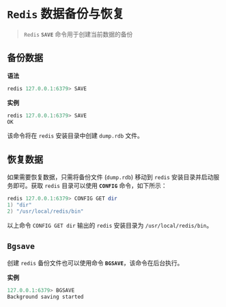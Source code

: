 # `Redis` 数据备份与恢复
> `Redis` **`SAVE`** 命令用于创建当前数据的备份

## 备份数据
**语法**
```powershell
redis 127.0.0.1:6379> SAVE
```
**实例**
```powershell
redis 127.0.0.1:6379> SAVE
OK
```
该命令将在 `redis` 安装目录中创建 `dump.rdb` 文件。

## 恢复数据
如果需要恢复数据，只需将备份文件 (`dump.rdb`) 移动到 `redis` 安装目录并启动服务即可。获取 `redis` 目录可以使用 **`CONFIG`** 命令，如下所示：
```powershell
redis 127.0.0.1:6379> CONFIG GET dir
1) "dir"
2) "/usr/local/redis/bin"
```
以上命令 `CONFIG GET dir` 输出的 `redis` 安装目录为 `/usr/local/redis/bin`。

## `Bgsave`
创建 `redis` 备份文件也可以使用命令 **`BGSAVE`**，该命令在后台执行。

**实例**
```powershell
127.0.0.1:6379> BGSAVE
Background saving started
```

